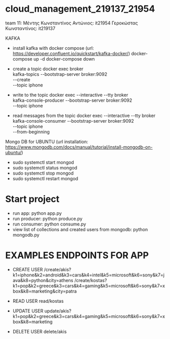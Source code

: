 # cloud_management_219137_21954
team 11:
Μέντης Κωνσταντίνος Αντώνιος: it21954
Γεροκώστας Κωνσταντίνος: it219137 


KAFKA 
- install kafka with docker compose (url: https://developer.confluent.io/quickstart/kafka-docker/)
docker-compose up -d
docker-compose down

- create a topic
docker exec broker \
kafka-topics --bootstrap-server broker:9092 \
             --create \
             --topic iphone

- write to the topic
docker exec --interactive --tty broker \
kafka-console-producer --bootstrap-server broker:9092 \
                       --topic iphone

- read messages from the topic
docker exec --interactive --tty broker \
kafka-console-consumer --bootstrap-server broker:9092 \
                       --topic iphone \
                       --from-beginning


Mongo DB for UBUNTU (url installation: https://www.mongodb.com/docs/manual/tutorial/install-mongodb-on-ubuntu/)
- sudo systemctl start mongod
- sudo systemctl status mongod
- sudo systemctl stop mongod
- sudo systemctl restart mongod


# Start project
- run app: python app.py
- run producer: python produce.py
- run consumer: python consume.py
- view list of collections and created users from mongodb: python mongodb.py

# EXAMPLES ENDPOINTS FOR APP
- CREATE USER 
/create/akis?k1=iphone&k2=android&k3=cars&k4=intel&k5=microsoft&k6=sony&k7=java&k8=python&city=athens 
/create/kostas?k1=pop&k2=greece&k3=cars&k4=gaming&k5=microsoft&k6=sony&k7=xbox&k8=marketing&city=patra

- READ USER
read/kostas

- UPDATE USER
update/akis?k1=pop&k2=greece&k3=cars&k4=gaming&k5=microsoft&k6=sony&k7=xbox&k8=marketing

- DELETE USER
delete/akis
